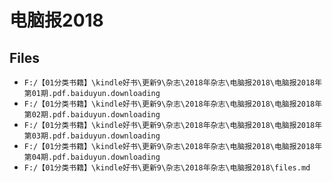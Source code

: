 # 电脑报2018

## Files

- `F:/【01分类书籍】\kindle好书\更新9\杂志\2018年杂志\电脑报2018\电脑报2018年第01期.pdf.baiduyun.downloading`
- `F:/【01分类书籍】\kindle好书\更新9\杂志\2018年杂志\电脑报2018\电脑报2018年第02期.pdf.baiduyun.downloading`
- `F:/【01分类书籍】\kindle好书\更新9\杂志\2018年杂志\电脑报2018\电脑报2018年第03期.pdf.baiduyun.downloading`
- `F:/【01分类书籍】\kindle好书\更新9\杂志\2018年杂志\电脑报2018\电脑报2018年第04期.pdf.baiduyun.downloading`
- `F:/【01分类书籍】\kindle好书\更新9\杂志\2018年杂志\电脑报2018\files.md`
